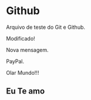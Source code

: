 # Github

Arquivo de teste do Git e Github.

Modificado!

Nova mensagem.

PayPal.

Olar Mundo!!!

## Eu Te amo
